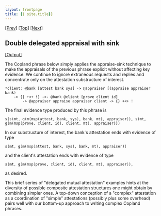 ```yaml
---
layout: frontpage
title: {{ site.title}}
---
```


\[[Prev](./cba_bc_check)\] \[[Top](../delegated)\] \[[Next](cbaa_bc_check_appraise_sink)\]

## Double delegated appraisal with sink

<a href="cba_bc_check_appraise_sink.xhtml" target="_blank">[Output]</a>

The Copland phrase below simply applies the appraise-sink technique to
make the appraisals of the previous phrase explicit without affecting
key evidence.  We continue to ignore extraneous requests and replies
and concentrate only on the attestation substructure of interest.

```
*client: @bank [attest bank sys] -> @appraiser [(appraise appraiser bank)
    -> {} +<+ !] -<- @bank @client [prove client id]
        -> @appraiser appraise appraiser client -> {} +<+ !
```

The final evidence type produced by this phrase is

    s(s(mt, g(m(msp(attest, bank, sys), bank, mt), appraiser)), s(mt, g(m(msp(prove, client, id), client, mt), appraiser)))

In our substructure of interest, the bank's attestation ends with
evidence of type

    s(mt, g(m(msp(attest, bank, sys), bank, mt), appraiser))

and the client's attestation ends with evidence of type

    s(mt, g(m(msp(prove, client, id), client, mt), appraiser)),

as desired.

This brief series of "delegated mutual attestation" examples hints at
the diversity of possible composite attestation structures one might
obtain by combining simpler ones.  A top-down conception of a
"complex" attestation as a coordination of "simple" attestations
(possibly plus some overhead) pairs well with our bottom-up approach
to writing complex Copland phrases.
